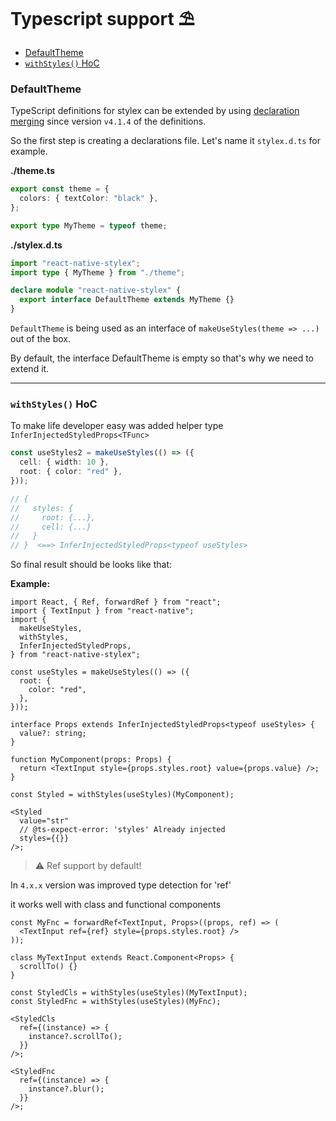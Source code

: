 # Typescript support ⛱️

<!-- START doctoc generated TOC please keep comment here to allow auto update -->
<!-- DON'T EDIT THIS SECTION, INSTEAD RE-RUN doctoc TO UPDATE -->

- [DefaultTheme](#defaulttheme)
- [`withStyles()` HoC](#withstyles-hoc)

<!-- END doctoc generated TOC please keep comment here to allow auto update -->

### DefaultTheme

TypeScript definitions for stylex can be extended by using [declaration merging](https://www.typescriptlang.org/docs/handbook/declaration-merging.html#module-augmentation) since version `v4.1.4` of the definitions.

So the first step is creating a declarations file. Let's name it `stylex.d.ts` for example.

**./theme.ts**

```ts
export const theme = {
  colors: { textColor: "black" },
};

export type MyTheme = typeof theme;
```

**./stylex.d.ts**

```ts
import "react-native-stylex";
import type { MyTheme } from "./theme";

declare module "react-native-stylex" {
  export interface DefaultTheme extends MyTheme {}
}
```

`DefaultTheme` is being used as an interface of `makeUseStyles(theme => ...)` out of the box.

By default, the interface DefaultTheme is empty so that's why we need to extend it.

---

### `withStyles()` HoC

To make life developer easy was added helper type `InferInjectedStyledProps<TFunc>`

```ts
const useStyles2 = makeUseStyles(() => ({
  cell: { width: 10 },
  root: { color: "red" },
}));

// {
//   styles: {
//     root: {...},
//     cell: {...}
//   }
// }  <==> InferInjectedStyledProps<typeof useStyles>
```

So final result should be looks like that:

**Example:**

```tsx
import React, { Ref, forwardRef } from "react";
import { TextInput } from "react-native";
import {
  makeUseStyles,
  withStyles,
  InferInjectedStyledProps,
} from "react-native-stylex";

const useStyles = makeUseStyles(() => ({
  root: {
    color: "red",
  },
}));

interface Props extends InferInjectedStyledProps<typeof useStyles> {
  value?: string;
}

function MyComponent(props: Props) {
  return <TextInput style={props.styles.root} value={props.value} />;
}

const Styled = withStyles(useStyles)(MyComponent);

<Styled
  value="str"
  // @ts-expect-error: 'styles' Already injected
  styles={{}}
/>;
```

> ⚠️ Ref support by default!

In `4.x.x` version was improved type detection for 'ref'

it works well with class and functional components

```tsx
const MyFnc = forwardRef<TextInput, Props>((props, ref) => (
  <TextInput ref={ref} style={props.styles.root} />
));

class MyTextInput extends React.Component<Props> {
  scrollTo() {}
}

const StyledCls = withStyles(useStyles)(MyTextInput);
const StyledFnc = withStyles(useStyles)(MyFnc);

<StyledCls
  ref={(instance) => {
    instance?.scrollTo();
  }}
/>;

<StyledFnc
  ref={(instance) => {
    instance?.blur();
  }}
/>;
```
